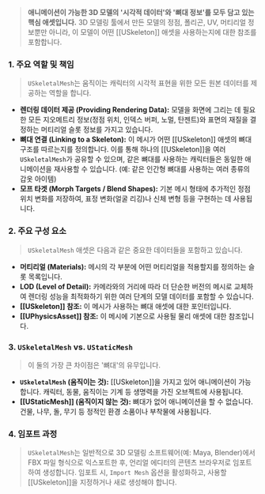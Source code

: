 ---
---
> **애니메이션이 가능한 3D 모델의 '시각적 데이터'와 '뼈대 정보'를 모두 담고 있는 핵심 애셋입니다.** 3D 모델링 툴에서 만든 모델의 정점, 폴리곤, UV, 머티리얼 정보뿐만 아니라, 이 모델이 어떤 [[USkeleton]] 애셋을 사용하는지에 대한 참조를 포함합니다.

### **1. 주요 역할 및 책임**
> `USkeletalMesh`는 움직이는 캐릭터의 시각적 표현을 위한 모든 원본 데이터를 제공하는 역할을 합니다.
* **렌더링 데이터 제공 (Providing Rendering Data):**
    모델을 화면에 그리는 데 필요한 모든 지오메트리 정보(정점 위치, 인덱스 버퍼, 노멀, 탄젠트)와 표면의 재질을 결정하는 머티리얼 슬롯 정보를 가지고 있습니다.
* **뼈대 연결 (Linking to a Skeleton):**
    이 메시가 어떤 [[USkeleton]] 애셋의 뼈대 구조를 따르는지를 정의합니다. 이를 통해 하나의 [[USkeleton]]을 여러 `USkeletalMesh`가 공유할 수 있으며, 같은 뼈대를 사용하는 캐릭터들은 동일한 애니메이션을 재사용할 수 있습니다. (예: 같은 인간형 뼈대를 사용하는 여러 종류의 갑옷 아이템)
* **모프 타겟 (Morph Targets / Blend Shapes):**
    기본 메시 형태에 추가적인 정점 위치 변화를 저장하여, 표정 변화(얼굴 리깅)나 신체 변형 등을 구현하는 데 사용됩니다.

### **2. 주요 구성 요소**
> `USkeletalMesh` 애셋은 다음과 같은 중요한 데이터들을 포함하고 있습니다.
* **머티리얼 (Materials):**
    메시의 각 부분에 어떤 머티리얼을 적용할지를 정의하는 슬롯 목록입니다.
* **LOD (Level of Detail):**
    카메라와의 거리에 따라 더 단순한 버전의 메시로 교체하여 렌더링 성능을 최적화하기 위한 여러 단계의 모델 데이터를 포함할 수 있습니다.
* **[[USkeleton]] 참조:**
    이 메시가 사용하는 뼈대 애셋에 대한 포인터입니다.
* **[[UPhysicsAsset]] 참조:**
    이 메시에 기본으로 사용될 물리 애셋에 대한 참조입니다.

### **3. `USkeletalMesh` vs. `UStaticMesh`**
> 이 둘의 가장 큰 차이점은 '뼈대'의 유무입니다.
* **`USkeletalMesh` (움직이는 것):**
    [[USkeleton]]을 가지고 있어 애니메이션이 가능합니다. 캐릭터, 동물, 움직이는 기계 등 생명력을 가진 오브젝트에 사용됩니다.
* **[[UStaticMesh]] (움직이지 않는 것):**
    뼈대가 없어 애니메이션을 할 수 없습니다. 건물, 나무, 돌, 무기 등 정적인 환경 소품이나 부착물에 사용됩니다.

### **4. 임포트 과정**
> `USkeletalMesh`는 일반적으로 3D 모델링 소프트웨어(예: Maya, Blender)에서 FBX 파일 형식으로 익스포트한 후, 언리얼 에디터의 콘텐츠 브라우저로 임포트하여 생성합니다. 임포트 시, `Import Mesh` 옵션을 활성화하고, 사용할 [[USkeleton]]을 지정하거나 새로 생성해야 합니다.